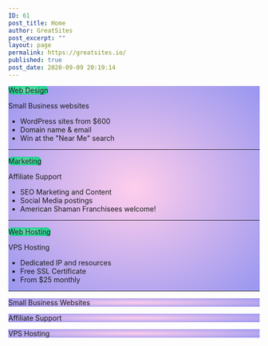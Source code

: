 ```yaml
---
ID: 61
post_title: Home
author: GreatSites
post_excerpt: ""
layout: page
permalink: https://greatsites.io/
published: true
post_date: 2020-09-09 20:19:14
---
```

<!-- wp:paragraph -->
<p></p>
<!-- /wp:paragraph -->

<!-- wp:group {"align":"wide"} -->
<div class="wp-block-group alignwide"><div class="wp-block-group__inner-container"><!-- wp:columns {"align":"wide","className":"home-block","textColor":"black","style":{"color":{"gradient":"radial-gradient(rgb(255,206,236) 0%,rgb(152,150,240) 100%)"}}} -->
<div class="wp-block-columns alignwide home-block has-black-color has-text-color has-background" style="background:radial-gradient(rgb(255,206,236) 0%,rgb(152,150,240) 100%)"><!-- wp:column {"verticalAlignment":"top","className":"home-block"} -->
<div class="wp-block-column is-vertically-aligned-top home-block"><!-- wp:buttons {"align":"center"} -->
<div class="wp-block-buttons aligncenter"><!-- wp:button {"borderRadius":15,"style":{"color":{"gradient":"radial-gradient(rgb(122,220,180) 0%,rgb(0,208,130) 100%)"}},"textColor":"black","className":"is-style-fill"} -->
<div class="wp-block-button is-style-fill"><a class="wp-block-button__link has-black-color has-text-color has-background" style="border-radius:15px;background:radial-gradient(rgb(122,220,180) 0%,rgb(0,208,130) 100%)">Web Design</a></div>
<!-- /wp:button --></div>
<!-- /wp:buttons -->

<!-- wp:paragraph {"align":"center"} -->
<p class="has-text-align-center">Small Business websites</p>
<!-- /wp:paragraph -->

<!-- wp:list -->
<ul><li>WordPress sites from $600</li><li>Domain name &amp; email</li><li>Win at the "Near Me" search</li></ul>
<!-- /wp:list -->

<!-- wp:separator -->
<hr class="wp-block-separator"/>
<!-- /wp:separator --></div>
<!-- /wp:column -->

<!-- wp:column {"verticalAlignment":"top","className":"home-block"} -->
<div class="wp-block-column is-vertically-aligned-top home-block"><!-- wp:buttons {"align":"center"} -->
<div class="wp-block-buttons aligncenter"><!-- wp:button {"borderRadius":15,"style":{"color":{"gradient":"radial-gradient(rgb(122,220,180) 0%,rgb(0,208,130) 100%)"}},"textColor":"black","className":"is-style-fill"} -->
<div class="wp-block-button is-style-fill"><a class="wp-block-button__link has-black-color has-text-color has-background" style="border-radius:15px;background:radial-gradient(rgb(122,220,180) 0%,rgb(0,208,130) 100%)">Marketing</a></div>
<!-- /wp:button --></div>
<!-- /wp:buttons -->

<!-- wp:paragraph {"align":"center"} -->
<p class="has-text-align-center">Affiliate Support</p>
<!-- /wp:paragraph -->

<!-- wp:list -->
<ul><li>SEO Marketing and Content</li><li>Social Media postings</li><li>American Shaman Franchisees welcome!</li></ul>
<!-- /wp:list -->

<!-- wp:separator -->
<hr class="wp-block-separator"/>
<!-- /wp:separator --></div>
<!-- /wp:column -->

<!-- wp:column {"verticalAlignment":"top","className":"home-block"} -->
<div class="wp-block-column is-vertically-aligned-top home-block"><!-- wp:buttons {"align":"center"} -->
<div class="wp-block-buttons aligncenter"><!-- wp:button {"borderRadius":15,"style":{"color":{"gradient":"radial-gradient(rgb(122,220,180) 0%,rgb(0,208,130) 100%)"}},"textColor":"black","className":"is-style-fill"} -->
<div class="wp-block-button is-style-fill"><a class="wp-block-button__link has-black-color has-text-color has-background" style="border-radius:15px;background:radial-gradient(rgb(122,220,180) 0%,rgb(0,208,130) 100%)">Web Hosting</a></div>
<!-- /wp:button --></div>
<!-- /wp:buttons -->

<!-- wp:paragraph {"align":"center"} -->
<p class="has-text-align-center">VPS Hosting</p>
<!-- /wp:paragraph -->

<!-- wp:list -->
<ul><li>Dedicated IP and resources</li><li>Free SSL Certificate</li><li>From $25 monthly</li></ul>
<!-- /wp:list -->

<!-- wp:separator -->
<hr class="wp-block-separator"/>
<!-- /wp:separator --></div>
<!-- /wp:column --></div>
<!-- /wp:columns -->

<!-- wp:columns -->
<div class="wp-block-columns"><!-- wp:column -->
<div class="wp-block-column"><!-- wp:cover {"customGradient":"radial-gradient(rgb(255,206,236) 0%,rgb(152,150,240) 100%)"} -->
<div class="wp-block-cover has-background-dim has-background-gradient" style="background:radial-gradient(rgb(255,206,236) 0%,rgb(152,150,240) 100%)"><div class="wp-block-cover__inner-container"><!-- wp:paragraph {"align":"center","placeholder":"Write title…","fontSize":"medium"} -->
<p class="has-text-align-center has-medium-font-size">Small Business Websites</p>
<!-- /wp:paragraph --></div></div>
<!-- /wp:cover --></div>
<!-- /wp:column -->

<!-- wp:column -->
<div class="wp-block-column"><!-- wp:cover {"customGradient":"radial-gradient(rgb(255,206,236) 0%,rgb(152,150,240) 100%)"} -->
<div class="wp-block-cover has-background-dim has-background-gradient" style="background:radial-gradient(rgb(255,206,236) 0%,rgb(152,150,240) 100%)"><div class="wp-block-cover__inner-container"><!-- wp:paragraph {"align":"center","placeholder":"Write title…","fontSize":"medium"} -->
<p class="has-text-align-center has-medium-font-size">Affiliate Support</p>
<!-- /wp:paragraph --></div></div>
<!-- /wp:cover --></div>
<!-- /wp:column -->

<!-- wp:column -->
<div class="wp-block-column"><!-- wp:cover {"customGradient":"radial-gradient(rgb(255,206,236) 0%,rgb(152,150,240) 100%)"} -->
<div class="wp-block-cover has-background-dim has-background-gradient" style="background:radial-gradient(rgb(255,206,236) 0%,rgb(152,150,240) 100%)"><div class="wp-block-cover__inner-container"><!-- wp:paragraph {"align":"center","placeholder":"Write title…","fontSize":"medium"} -->
<p class="has-text-align-center has-medium-font-size">VPS Hosting</p>
<!-- /wp:paragraph --></div></div>
<!-- /wp:cover --></div>
<!-- /wp:column --></div>
<!-- /wp:columns --></div></div>
<!-- /wp:group -->

<!-- wp:paragraph -->
<p></p>
<!-- /wp:paragraph -->